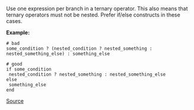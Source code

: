  Use one expression per branch in a ternary operator. This also means that ternary operators must not be nested. Prefer if/else constructs in these cases.

 **Example:**

 ```
# bad
some_condition ? (nested_condition ? nested_something : nested_something_else) : something_else

# good
if some_condition
  nested_condition ? nested_something : nested_something_else
else
  something_else
end
 ```

[Source](http://www.rubydoc.info/gems/rubocop/RuboCop/Cop/Style/NestedTernaryOperator)